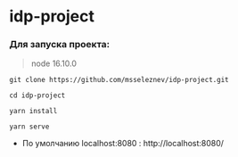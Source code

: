 # idp-project
### Для запуска проекта:
> node 16.10.0
```
git clone https://github.com/msseleznev/idp-project.git
```
```
cd idp-project
```
```
yarn install
```

```
yarn serve
```
- По умолчанию localhost:8080 :   http://localhost:8080/



